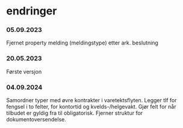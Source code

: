 # endringer

### 05.09.2023
Fjernet property melding (meldingstype) etter ark. beslutning

### 20.05.2023
Første versjon

### 04.09.2024
Samordner typer med øvre kontrakter i varetektsflyten.
Legger tlf for fengsel i to felter, for kontortid og kvelds-/helgevakt.
Gjør felt for når tilbudet er gyldig fra til obligatorisk.
Fjerner struktur for dokumentoversendelse.